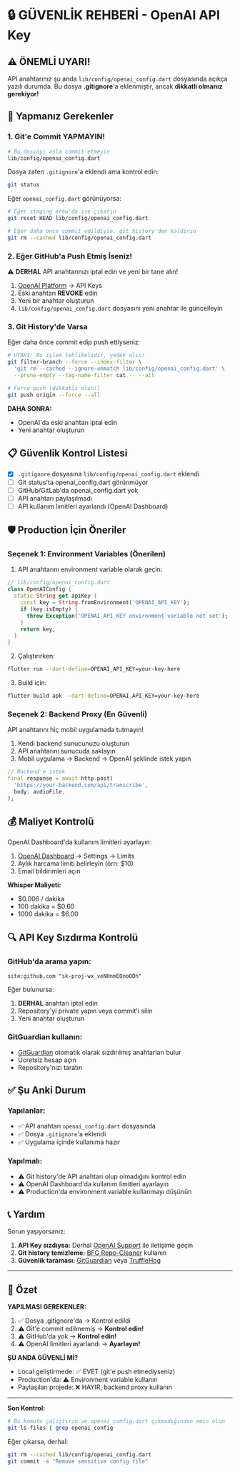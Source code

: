 # 🔒 GÜVENLİK REHBERİ - OpenAI API Key

## ⚠️ ÖNEMLİ UYARI!

API anahtarınız şu anda `lib/config/openai_config.dart` dosyasında açıkça yazılı durumda. Bu dosya **.gitignore**'a eklenmiştir, ancak **dikkatli olmanız gerekiyor!**

## 🚨 Yapmanız Gerekenler

### 1. Git'e Commit YAPMAYIN!

```bash
# Bu dosyayı asla commit etmeyin
lib/config/openai_config.dart
```

Dosya zaten `.gitignore`'a eklendi ama kontrol edin:

```bash
git status
```

Eğer `openai_config.dart` görünüyorsa:

```bash
# Eğer staging area'da ise çıkarın
git reset HEAD lib/config/openai_config.dart

# Eğer daha önce commit edildiyse, git history'den kaldırın
git rm --cached lib/config/openai_config.dart
```

### 2. Eğer GitHub'a Push Etmiş İseniz!

⚠️ **DERHAL** API anahtarınızı iptal edin ve yeni bir tane alın!

1. [OpenAI Platform](https://platform.openai.com/api-keys) → API Keys
2. Eski anahtarı **REVOKE** edin
3. Yeni bir anahtar oluşturun
4. `lib/config/openai_config.dart` dosyasını yeni anahtar ile güncelleyin

### 3. Git History'de Varsa

Eğer daha önce commit edip push ettiyseniz:

```bash
# UYARI: Bu işlem tehlikelidir, yedek alın!
git filter-branch --force --index-filter \
  'git rm --cached --ignore-unmatch lib/config/openai_config.dart' \
  --prune-empty --tag-name-filter cat -- --all

# Force push (dikkatli olun!)
git push origin --force --all
```

**DAHA SONRA:**
- OpenAI'da eski anahtarı iptal edin
- Yeni anahtar oluşturun

## 📋 Güvenlik Kontrol Listesi

- [x] `.gitignore` dosyasına `lib/config/openai_config.dart` eklendi
- [ ] Git status'ta openai_config.dart görünmüyor
- [ ] GitHub/GitLab'da openai_config.dart yok
- [ ] API anahtarı paylaşılmadı
- [ ] API kullanım limitleri ayarlandı (OpenAI Dashboard)

## 🛡️ Production İçin Öneriler

### Seçenek 1: Environment Variables (Önerilen)

1. API anahtarını environment variable olarak geçin:

```dart
// lib/config/openai_config.dart
class OpenAIConfig {
  static String get apiKey {
    const key = String.fromEnvironment('OPENAI_API_KEY');
    if (key.isEmpty) {
      throw Exception('OPENAI_API_KEY environment variable not set');
    }
    return key;
  }
}
```

2. Çalıştırırken:

```bash
flutter run --dart-define=OPENAI_API_KEY=your-key-here
```

3. Build için:

```bash
flutter build apk --dart-define=OPENAI_API_KEY=your-key-here
```

### Seçenek 2: Backend Proxy (En Güvenli)

API anahtarını hiç mobil uygulamada tutmayın!

1. Kendi backend sunucunuzu oluşturun
2. API anahtarını sunucuda saklayın
3. Mobil uygulama → Backend → OpenAI şeklinde istek yapın

```dart
// Backend'e istek
final response = await http.post(
  'https://your-backend.com/api/transcribe',
  body: audioFile,
);
```

## 💰 Maliyet Kontrolü

OpenAI Dashboard'da kullanım limitleri ayarlayın:

1. [OpenAI Dashboard](https://platform.openai.com/usage) → Settings → Limits
2. Aylık harcama limiti belirleyin (örn: $10)
3. Email bildirimleri açın

**Whisper Maliyeti:**
- $0.006 / dakika
- 100 dakika = $0.60
- 1000 dakika = $6.00

## 🔍 API Key Sızdırma Kontrolü

### GitHub'da arama yapın:

```
site:github.com "sk-proj-wx_veNHnmEOnoODh"
```

Eğer bulunursa:
1. **DERHAL** anahtarı iptal edin
2. Repository'yi private yapın veya commit'i silin
3. Yeni anahtar oluşturun

### GitGuardian kullanın:

- [GitGuardian](https://www.gitguardian.com/) otomatik olarak sızdırılmış anahtarları bulur
- Ücretsiz hesap açın
- Repository'nizi taratın

## ✅ Şu Anki Durum

### Yapılanlar:
- ✅ API anahtarı `openai_config.dart` dosyasında
- ✅ Dosya `.gitignore`'a eklendi
- ✅ Uygulama içinde kullanıma hazır

### Yapılmalı:
- ⚠️ Git history'de API anahtarı olup olmadığını kontrol edin
- ⚠️ OpenAI Dashboard'da kullanım limitleri ayarlayın
- ⚠️ Production'da environment variable kullanmayı düşünün

## 📞 Yardım

Sorun yaşıyorsanız:

1. **API Key sızdıysa:** Derhal [OpenAI Support](https://help.openai.com/) ile iletişime geçin
2. **Git history temizleme:** [BFG Repo-Cleaner](https://rtyley.github.io/bfg-repo-cleaner/) kullanın
3. **Güvenlik taraması:** [GitGuardian](https://www.gitguardian.com/) veya [TruffleHog](https://github.com/trufflesecurity/trufflehog)

---

## 🎯 Özet

**YAPILMASI GEREKENLER:**

1. ✅ Dosya .gitignore'da → Kontrol edildi
2. ⚠️ Git'e commit edilmemiş → **Kontrol edin!**
3. ⚠️ GitHub'da yok → **Kontrol edin!**
4. ⚠️ OpenAI limitleri ayarlandı → **Ayarlayın!**

**ŞU ANDA GÜVENLİ Mİ?**

- Local geliştirmede: ✅ EVET (git'e push etmediyseniz)
- Production'da: ⚠️ Environment variable kullanın
- Paylaşılan projede: ❌ HAYIR, backend proxy kullanın

---

**Son Kontrol:**

```bash
# Bu komutu çalıştırın ve openai_config.dart çıkmadığından emin olun
git ls-files | grep openai_config
```

Eğer çıkarsa, derhal:
```bash
git rm --cached lib/config/openai_config.dart
git commit -m "Remove sensitive config file"
```

